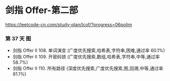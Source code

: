 # 剑指 Offer-第二部
https://leetcode-cn.com/study-plan/lcof/?progress=06polim


### 第 37 天 图
* 剑指 Offer II 108. 单词演变 (广度优先搜索,哈希表,字符串,困难,通过率 60.1%)
* 剑指 Offer II 109. 开密码锁 (广度优先搜索,数组,哈希表,字符串,中等,通过率 58.7%)
* 剑指 Offer II 110. 所有路径 (深度优先搜索,广度优先搜索,图,回溯,中等,通过率 81.1%)
